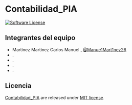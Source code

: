 # Contabilidad_PIA

[![Software License](https://img.shields.io/badge/license-MIT-brightgreen.svg)](LICENSE)

## Integrantes del equipo
- Martínez Martínez Carlos Manuel , [@Manue1Mart1nez26](https://github.com/Manue1Mart1nez26).
- .
- .
- .
- .


## Licencia

[Contabilidad_PIA](https://github.com/Manue1Mart1nez26/Contabilidad_PIA) are released under [MIT license](https://github.com/Manue1Mart1nez26/Estructura_de_datos_y_su_procesamiento-Evidencia_2/blob/main/LICENSE).
